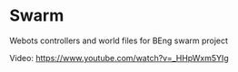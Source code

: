 # Swarm
Webots controllers and world files for BEng swarm project

Video: https://www.youtube.com/watch?v=_HHpWxm5YIg
